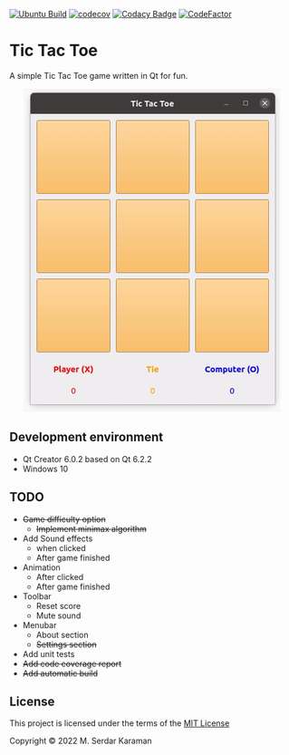 [![Ubuntu Build](https://github.com/Mavrikant/TicTacToe/actions/workflows/ubuntu.yml/badge.svg)](https://github.com/Mavrikant/TicTacToe/actions/workflows/ubuntu.yml) [![codecov](https://codecov.io/gh/Mavrikant/TicTacToe/branch/master/graph/badge.svg)](https://codecov.io/gh/Mavrikant/TicTacToe) [![Codacy Badge](https://api.codacy.com/project/badge/Grade/d091e093da134620982d193335c02063)](https://app.codacy.com/manual/Mavrikant/TicTacToe?utm_source=github.com&utm_medium=referral&utm_content=Mavrikant/TicTacToe&utm_campaign=Badge_Grade_Dashboard) [![CodeFactor](https://www.codefactor.io/repository/github/mavrikant/tictactoe/badge)](https://www.codefactor.io/repository/github/mavrikant/tictactoe)

# Tic Tac Toe

A simple Tic Tac Toe game written in Qt for fun.

<p align="center"><img src="images/v1.gif"></p>

## Development environment

* Qt Creator 6.0.2 based on Qt 6.2.2
* Windows 10

## TODO

* ~~Game difficulty option~~
  * ~~Implement minimax algorithm~~
* Add Sound effects
  * when clicked
  * After game finished
* Animation
  * After clicked
  * After game finished
* Toolbar
  * Reset score
  * Mute sound
* Menubar
  * About section
  * ~~Settings section~~
* Add unit tests
* ~~Add code coverage report~~
* ~~Add automatic build~~

## License

This project is licensed under the terms of the  [MIT License](https://choosealicense.com/licenses/mit/)

Copyright © 2022 M. Serdar Karaman
